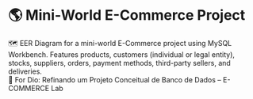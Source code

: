 # 🌎 Mini-World E-Commerce Project
🗺️ EER Diagram for a mini-world E-Commerce project using MySQL Workbench. Features products, customers (individual or legal entity), stocks, suppliers, orders, payment methods, third-party sellers, and deliveries.  
📂 For Dio: Refinando um Projeto Conceitual de Banco de Dados – E-COMMERCE Lab
